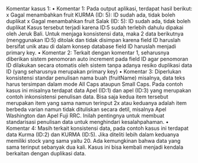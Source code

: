 Komentar kasus 1:
•	Komentar 1:
Pada output aplikasi, terdapat hasil berikut:
x Gagal menambahkan fruit KURMA (ID: 5): ID sudah ada, tidak boleh duplikat
x Gagal menambahkan fruit Salak (ID: 5): ID sudah ada, tidak boleh duplikat
Kasus tersebut terjadi karena ID:5 sudah terlebih dahulu dipakai oleh Jeruk Bali. Untuk menjaga konsistensi data, maka 2 data berikutnya (menggunakan ID:5) ditolak dan tidak disimpan karena field ID haruslah bersifat unik atau di dalam konsep database field ID haruslah menjadi primary key.
•	Komentar 2:
Terkait dengan komentar 1, seharusnya diberikan sistem penomoran auto increment pada field ID agar penomoran ID dilakukan secara otomatis oleh sistem tanpa adanya resiko duplikasi data ID (yang seharusnya merupakan primary key)
•	Komentar 3:
Diperlukan konsistensi standar penulisan nama buah (fruitName) misalnya, data teks harus tersimpan dalam mode All Caps ataupun Small Caps. Pada contoh kasus ini misalnya terdapat data Apel (ID:1) dan apel (ID:3) yang merupakan contoh inkonsistensi penulisan data. Bisa saja kedua item tersebut merupakan item yang sama namun terinput 2x atau keduanya adalah item berbeda varian namun tidak dituliskan secara detil, misalnya Apel Washington dan Apel Fuji RRC. Inilah pentingnya untuk membuat standarisasi penulisan data untuk menghindari kesalahpahaman.
•	Komentar 4:
Masih terkait konsistensi data, pada contoh kasus ini terdapat data Kurma (ID:2) dan KURMA (ID:5). Jika diteliti lebih dalam keduanya memiliki stock yang sama yaitu 20. Ada kemungkinan bahwa data yang sama terinput sebanyak dua kali. Kasus ini bisa kembali menjadi kendala berkaitan dengan duplikasi data.
